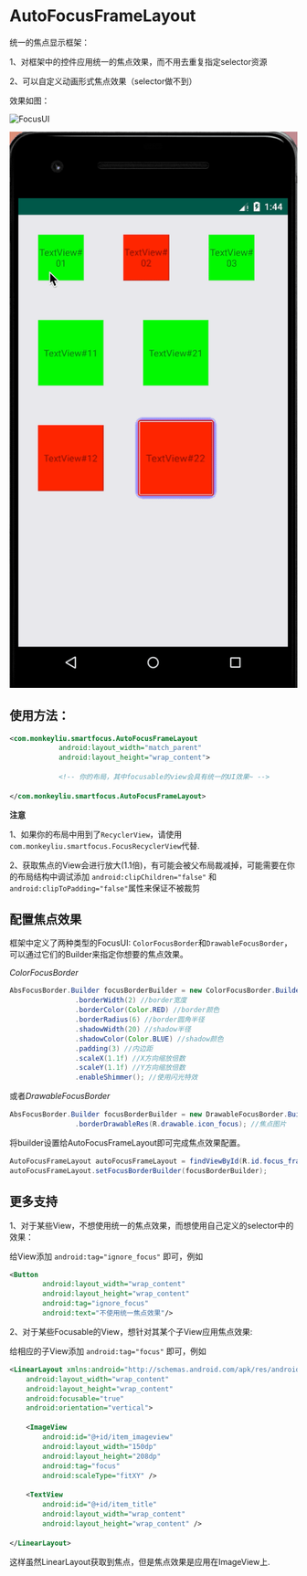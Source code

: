 # AutoFocusFrameLayout

统一的焦点显示框架：

1、对框架中的控件应用统一的焦点效果，而不用去重复指定selector资源

2、可以自定义动画形式焦点效果（selector做不到）

效果如图：

![FocusUI](./snapshot/focus_ui.gif)

![FocusUI2](./snapshot/focus_demo.gif)


 
## 使用方法：

```xml
<com.monkeyliu.smartfocus.AutoFocusFrameLayout
            android:layout_width="match_parent"
            android:layout_height="wrap_content">
            
            <!-- 你的布局，其中focusable的view会具有统一的UI效果~ -->
            
</com.monkeyliu.smartfocus.AutoFocusFrameLayout>
```

**注意**

1、如果你的布局中用到了`RecyclerView`，请使用`com.monkeyliu.smartfocus.FocusRecyclerView`代替.

2、获取焦点的View会进行放大(1.1倍)，有可能会被父布局裁减掉，可能需要在你的布局结构中调试添加 `android:clipChildren="false"` 和
`android:clipToPadding="false"`属性来保证不被裁剪

## 配置焦点效果
框架中定义了两种类型的FocusUI: `ColorFocusBorder`和`DrawableFocusBorder`，
可以通过它们的Builder来指定你想要的焦点效果。

*ColorFocusBorder*
```java
AbsFocusBorder.Builder focusBorderBuilder = new ColorFocusBorder.Builder(getContext())
                .borderWidth(2) //border宽度
                .borderColor(Color.RED) //border颜色
                .borderRadius(6) //border圆角半径
                .shadowWidth(20) //shadow半径
                .shadowColor(Color.BLUE) //shadow颜色
                .padding(3) //内边距
                .scaleX(1.1f) //X方向缩放倍数
                .scaleY(1.1f) //Y方向缩放倍数
                .enableShimmer(); //使用闪光特效
```

或者*DrawableFocusBorder*
```java
AbsFocusBorder.Builder focusBorderBuilder = new DrawableFocusBorder.Builder(getContext())
                .borderDrawableRes(R.drawable.icon_focus); //焦点图片
```
将builder设置给AutoFocusFrameLayout即可完成焦点效果配置。
```java
AutoFocusFrameLayout autoFocusFrameLayout = findViewById(R.id.focus_framelayout);
autoFocusFrameLayout.setFocusBorderBuilder(focusBorderBuilder);
```

## 更多支持
1、对于某些View，不想使用统一的焦点效果，而想使用自己定义的selector中的效果：

给View添加 `android:tag="ignore_focus"` 即可，例如
```xml
<Button
        android:layout_width="wrap_content"
        android:layout_height="wrap_content"
        android:tag="ignore_focus"
        android:text="不使用统一焦点效果"/>
```


2、对于某些Focusable的View，想针对其某个子View应用焦点效果:

给相应的子View添加 `android:tag="focus"` 即可，例如
```xml
<LinearLayout xmlns:android="http://schemas.android.com/apk/res/android"
    android:layout_width="wrap_content"
    android:layout_height="wrap_content"
    android:focusable="true"
    android:orientation="vertical">

    <ImageView
        android:id="@+id/item_imageview"
        android:layout_width="150dp"
        android:layout_height="208dp"
        android:tag="focus"
        android:scaleType="fitXY" />

    <TextView
        android:id="@+id/item_title"
        android:layout_width="wrap_content"
        android:layout_height="wrap_content" />

</LinearLayout>
```
这样虽然LinearLayout获取到焦点，但是焦点效果是应用在ImageView上.